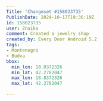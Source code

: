 ```yaml
---
Title: 'Changeset #158023735'
PublishDate: 2024-10-17T19:36:19Z
id: 158023735
user: Znaika
comment: Created a jewelry shop
created_by: Every Door Android 5.2
tags:
- Montenegro
- Budva
bbox:
  min_lon: 18.8372326
  min_lat: 42.2782047
  max_lon: 18.8372326
  max_lat: 42.2782047

---
```

